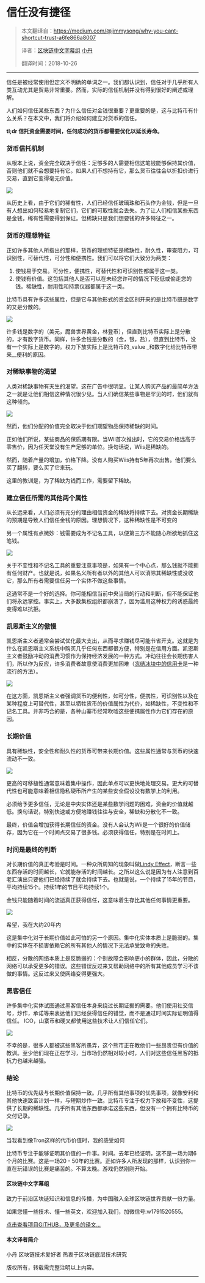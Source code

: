 
# 信任没有捷径

> 本文翻译自：https://medium.com/@jimmysong/why-you-cant-shortcut-trust-a6fe866a8007
> 
> 译者：[区块链中文字幕组](https://github.com/BlockchainTranslator/EOS) [小丹](https://github.com/zhuangjun)
> 
> 翻译时间：2018-10-26

----------------------------------------------------


信任是被经常使用但定义不明确的单词之一。我们都认识到，信任对于几乎所有人类互动尤其是贸易非常重要。然而，实际的信任机制并没有得到很好的阐述或理解。

人们如何信任某些东西？为什么信任对金钱很重要？更重要的是，这与比特币有什么关系？在本文中，我们将介绍如何建立对货币的信任。

**tl;dr 信托资金需要时间，任何成功的货币都需要优化以延长寿命。**

### 货币信托机制

从根本上说，资金完全取决于信任：足够多的人需要相信这笔钱能够保持其价值，否则他们就不会想要持有它。如果人们不想持有它，那么货币往往会以折扣价进行交易，直到它变得毫无价值。

![][2]

从历史上看，由于它们的稀有性，人们已经信任玻璃珠和石头作为金钱，但是一旦有人想出如何轻易地复制它们，它们的可取性就会丢失。为了让人们相信某些东西是金钱，稀有性需要得到保证。但稀缺只是我们想要钱的许多特征之一。

### 货币的理想特征

正如许多其他人所指出的那样，货币的理想特征是稀缺性，耐久性，审查阻力，可识别性，可替代性，可分性和便携性。我们可以将它们大致分为两类：

1. 使钱易于交易。可分性，便携性，可替代性和可识别性都属于这一类。
2. 使钱有价值。这包括其他人是否可以在未经您许可的情况下贬低或偷走您的钱。稀缺性，耐用性和持票仪器都属于这一类。

比特币具有许多这些属性，但是它与其他形式的资金区别开来的是比特币既是数字的又是分散的。

![][5]

许多钱是数字的（美元，魔兽世界黄金，林登币），但直到比特币实际上是分散的，才有数字货币。同样，许多金钱是分散的（金，银，盐），但直到比特币，没有一个实际上是数字的。权力下放实际上是比特币的_value _和数字化给比特币带来__便利的原因。

### 对稀缺事物的渴望

人类对稀缺事物有天生的渴望。这在广告中很明显。让某人购买产品的最简单方法之一就是让他们相信这种情况很少见。当人们确信某些事物是罕见的时，他们就有这种倾向。

![][7]

然而，他们分配的价值完全取决于他们期望物品保持稀缺的时间。

正如他们所说，某些商品的保质期有限。当Wii首次推出时，它的交易价格远高于零售价，因为任天堂没有生产足够的单位。换句话说，Wiis是稀缺的。

然而，随着产量的增加，价格下降。没有人购买Wiis持有5年再次出售。他们要么买了翻转，要么买了它来玩。

这里的教训是，为了稀缺为钱而工作，需要留下稀缺。

### 建立信任所需的其他两个属性

从长远来看，人们必须有充分的理由相信资金的稀缺将持续下去。对资金长期稀缺的预期是导致人们信任金钱的原因。理想情况下，这种稀缺性是不可变的

另一个属性有点微妙：钱需要成为不记名工具，以便第三方不能随心所欲地抓住这笔钱。

![][9]

关于不变性和不记名工具的重要注意事项是，如果有一个中心点，那么钱就不能拥有任何财产。也就是说，如果名义所有者以外的其他人可以消除其稀缺性或没收它，那么所有者需要信任另一个实体不做这些事情。

这通常不是一个好的选择。你可能相信当前中央当局的行动和判断，但不能保证他们将永远掌控。事实上，大多数集权组织都崩溃了，因为滥用这种权力的诱惑最终变得难以抗拒。

### 凯恩斯主义的傲慢

凯恩斯主义者通常会尝试优化最大支出，从而寻求赚钱尽可能节省开支。这就是为什么在凯恩斯主义系统中购买几乎任何东西都很方便，特别是在信用方面。凯恩斯主义者鼓励冲动的消费习惯作为保持经济发展的一种方式。冲动往往会长期伤害人们，所以作为反应，许多消费者故意使消费更加困难（[冻结冰块中的信用卡][10]是一种流行的方法）。

![][12]

在这方面，凯恩斯主义者强调货币的便利性，如可分性，便携性，可识别性以及在某种程度上可替代性，甚至以牺牲货币的价值属性为代价，如稀缺性，不变性和不记名工具。并非巧合的是，各种山寨币经常吹嘘这些便携属性作为它们存在的原因。

### 长期价值

具有稀缺性，安全性和耐久性的货币可带来长期价值。这些属性通常与货币的快速流动不一致。

![][14]

更高的可移植性通常意味着集中操作，因此单点可以更快地处理交易。更大的可替代性也可能意味着相信隐私硬币所产生的某些安全假设没有数学上的利用。

必须给予更多信任，无论是中央实体还是某些数学问题的困难，资金的价值就越低。换句话说，特别快速或方便地赚钱往往与安全，稀缺和分散化不一致。

最终，价值会增加获得长期信任的资金。没有人会认为Wii是一个很好的价值储存，因为它在一个时间点交易了很多钱。必须获得信任，特别是在时间上。

### 时间是最终的判断

对长期价值的真正考验是时间。一种众所周知的现象叫做[Lindy Effect][15]，断言一些东西存活的时间越长，它就能存活的时间越长。之所以这么说是因为有人注意到百老汇演出只要他们已经持续了就会持续下去。也就是说，一个持续了15年的节目，平均持续15个。持续1年的节目平均持续1个。

金钱只能随着时间的流逝真正获得信任，这意味着生存比其他任何事情更重要。

![][17]

希望，我在大约20年内

这是集中化对于长期价值如此可怕的另一个原因。集中化实体本质上是脆弱的。集中的实体在不损害依赖它的所有其他人的情况下无法承受致命的失败。

相反，分散的网络本质上是反脆弱的：个别故障会影响更小的群体，因此，分散的网络可以承受更多的错误。这些错误反过来又帮助网络中的所有其他成员学习不该做的事情。这反过来又使网络变得更强大。

### 黑客信任

许多集中化实体试图通过黑客信任本身来绕过长期证据的需要。他们使用社交信号，炒作，承诺等来表达他们已经获得信任的错觉，而不是通过时间实际证明值得信任。 ICO，山寨币和硬叉都使用这些技术让人们信任它们。

![][19]

不幸的是，很多人都被这些黑客所愚弄，这个熊市正在教他们一些昂贵但有价值的教训。至少他们现在正在学习，当市场仍然相对较小时，人们对这些信任黑客的抵抗力也越来越强。

### 结论

比特币的优先级与长期价值保持一致。几乎所有其他事项的优先事项，就像安利和其他快速致富计划一样，与短期炒作一致。比特币专注于权力下放和不变性，这提供了长期的稀缺性。几乎所有其他东西都承诺这些东西，但没有一个拥有比特币的交付记录。

![][21]

当我看到像Tron这样的代币价值时，我的感受如何

比特币专注于能够证明其价值的一件事。时间。去年已经证明，这不是一场为期6个月的比赛。这是一场20  -  50年的比赛。正如许多人所发现的那样，认识到你一直在玩错误的比赛是痛苦的。不算太晚。游戏仍然刚刚开始。

[1]: https://cdn-images-1.medium.com/freeze/max/75/0*eQ5hQ4F9eHvOMZec.jpg?q=20
[2]: https://cdn-images-1.medium.com/max/2000/0*eQ5hQ4F9eHvOMZec.jpg
[3]: https://cdn-images-1.medium.com/freeze/max/75/0*mOb73L7Zw34jWl02?q=20
[4]: https://medium.com/@jimmysong/undefined
[5]: https://cdn-images-1.medium.com/max/2000/0*mOb73L7Zw34jWl02
[6]: https://cdn-images-1.medium.com/freeze/max/75/0*sWX6KdeVMutwnRVa.jpg?q=20
[7]: https://cdn-images-1.medium.com/max/2000/0*sWX6KdeVMutwnRVa.jpg
[8]: https://cdn-images-1.medium.com/freeze/max/75/1*NBrP8xBPN3_Bm0By8dIWiQ.jpeg?q=20
[9]: https://cdn-images-1.medium.com/max/2000/1*NBrP8xBPN3_Bm0By8dIWiQ.jpeg
[10]: https://thefinancialdiet.com/i-tried-the-freezing-your-credit-card-thing-and-this-is-what-actually-happened/
[11]: https://cdn-images-1.medium.com/freeze/max/75/0*fMXVCS1JaS6cEeuJ.png?q=20
[12]: https://cdn-images-1.medium.com/max/2000/0*fMXVCS1JaS6cEeuJ.png
[13]: https://cdn-images-1.medium.com/freeze/max/75/1*d9i0K1f1RpnWWdhxOK8fYw.jpeg?q=20
[14]: https://cdn-images-1.medium.com/max/2000/1*d9i0K1f1RpnWWdhxOK8fYw.jpeg
[15]: https://en.wikipedia.org/wiki/Lindy_effect
[16]: https://cdn-images-1.medium.com/freeze/max/75/1*u6SxyqmjvOreQygf1QH7oQ.jpeg?q=20
[17]: https://cdn-images-1.medium.com/max/2000/1*u6SxyqmjvOreQygf1QH7oQ.jpeg
[18]: https://cdn-images-1.medium.com/freeze/max/75/1*jNa8vXcAq-a2n_oNq48O6g.png?q=20
[19]: https://cdn-images-1.medium.com/max/2000/1*jNa8vXcAq-a2n_oNq48O6g.png
[20]: https://cdn-images-1.medium.com/freeze/max/75/1*QgF3FcBqxvFROn-a5-Kq5w.jpeg?q=20
[21]: https://cdn-images-1.medium.com/max/2000/1*QgF3FcBqxvFROn-a5-Kq5w.jpeg




#### 区块链中文字幕组

致力于前沿区块链知识和信息的传播，为中国融入全球区块链世界贡献一份力量。

如果您懂一些技术、懂一些英文，欢迎加入我们，加微信号:w1791520555。

[点击查看项目GITHUB，及更多的译文...](https://github.com/BlockchainTranslator/EOS)

#### 本文译者简介

小丹 区块链技术爱好者  热衷于区块链底层技术研究

版权所有，转载需完整注明以上内容。

----------------------------------------------------